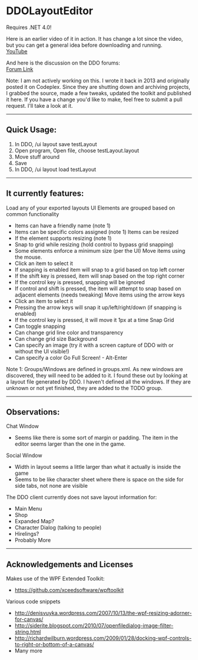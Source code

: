 # DDOLayoutEditor
Requires .NET 4.0!

Here is an earlier video of it in action. It has change a lot since the video, but you can get a general idea before downloading and running.  
[YouTube](http://www.youtube.com/watch?v=VM2LzQq11Xk&feature=youtu.be)

And here is the discussion on the DDO forums:  
[Forum Link](https://www.ddo.com/forums/showthread.php/408466-Layout-Editor-Download-Now)

Note: I am not actively working on this. I wrote it back in 2013 and originally posted it on Codeplex. Since they are shutting down and archiving projects, I grabbed the source, made a few tweaks, updated the toolkit and published it here. If you have a change you'd like to make, feel free to submit a pull request. I'll take a look at it.

--------------------------------
Quick Usage:
--------------------------------

1) In DDO, /ui layout save testLayout 
2) Open program, Open file, choose testLayout.layout 
3) Move stuff around
4) Save 
5) In DDO, /ui layout load testLayout 

--------------------------------
It currently features:
--------------------------------

Load any of your exported layouts
UI Elements are grouped based on common functionality
* Items can have a friendly name (note 1)
* Items can be specific colors assigned (note 1)
Items can be resized
* If the element supports resizing (note 1)
* Snap to grid while resizing (hold control to bypass grid snapping)
* Some elements enforce a minimum size (per the UI)
Move items using the mouse.
* Click an item to select it
* If snapping is enabled item will snap to a grid based on top left corner
* If the shift key is pressed, item will snap based on the top right corner
* If the control key is pressed, snapping will be ignored
* If control and shift is pressed, the item will attempt to snap based on adjacent elements (needs tweaking)
Move items using the arrow keys
* Click an item to select it
* Pressing the arrow keys will snap it up/left/right/down (if snapping is enabled)
* If the control key is pressed, it will move it 1px at a time
Snap Grid
* Can toggle snapping
* Can change grid line color and transparency
* Can change grid size
Background
* Can specify an image (try it with a screen capture of DDO with or without the UI visible!)
* Can specify a color
Go Full Screen! - Alt-Enter

Note 1: Groups/Windows are defined in groups.xml. As new windows are discovered, they will need to be added to it. I found these out by looking at a layout file generated by DDO. I haven't defined all the windows. If they are unknown or not yet finished, they are added to the TODO group.

--------------------------------
Observations:
--------------------------------

Chat Window
* Seems like there is some sort of margin or padding.  The item in the editor seems larger than the one in the game.

Social Window
* Width in layout seems a little larger than what it actually is inside the game
* Seems to be like character sheet where there is space on the side for side tabs, not none are visible

The DDO client currently does not save layout information for:
* Main Menu	
* Shop
* Expanded Map?
* Character Dialog (talking to people)
* Hirelings?
* Probably More

--------------------------------
Acknowledgements and Licenses
--------------------------------
Makes use of the WPF Extended Toolkit:
* https://github.com/xceedsoftware/wpftoolkit

Various code snippets
* http://denisvuyka.wordpress.com/2007/10/13/the-wpf-resizing-adorner-for-canvas/
* http://siderite.blogspot.com/2010/07/openfiledialog-image-filter-string.html
* http://richardwilburn.wordpress.com/2009/01/28/docking-wpf-controls-to-right-or-bottom-of-a-canvas/
* Many more
